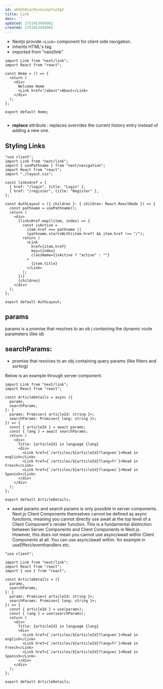 ```yaml
---
id: o6kk58cac0vvnxzxpfuo3gt
title: Link
desc: ''
updated: 1751453456962
created: 1751453456962
---
```

- Nextjs provide `<Link>` component for client side navigation.
- inherits HTML's <a> tag.
- imported from "next/link"

```tsx
import Link from "next/link";
import React from "react";

const Home = () => {
  return (
    <div>
      Welcome Home
      <Link href="/about">About</Link>
    </div>
  );
};

export default Home;


```

- **replace** attribute : replaces overrides the current history entry instead of adding a new one. <Link href="" replace>

## Styling Links

```tsx
"use client";
import Link from "next/link";
import { usePathname } from "next/navigation";
import React from "react";
import "./layout.css";

const linksHref = [
  { href: "/login", title: "Login" },
  { href: "/register", title: "Register" },
];

const AuthLayout = ({ children }: { children: React.ReactNode }) => {
  const pathname = usePathname();
  return (
    <div>
      {linksHref.map((item, index) => {
        const isActive =
          item.href === pathname ||
          (pathname.startsWith(item.href) && item.href !== "/");
        return (
          <Link
            href={item.href}
            key={index}
            className={isActive ? "active" : ""}
          >
            {item.title}
          </Link>
        );
      })}
      {children}
    </div>
  );
};

export default AuthLayout;

```

## params

params is a promise that resolves to an ob j containing the dynamic route parameters (like id)

## searchParams:
- promise that resolves to an obj containing query params (like filters and sorting)

Below is an example through server component.


```tsx
import Link from "next/link";
import React from "react";

const ArticleDetails = async ({
  params,
  searchParams,
}: {
  params: Promise<{ articleId: string }>;
  searchParams: Promise<{ lang: string }>;
}) => {
  const { articleId } = await params;
  const { lang } = await searchParams;
  return (
    <div>
      Title: {articleId} in language {lang}
      <div>
        <Link href={`/articles/${articleId}?lang=en`}>Read in english</Link>
        <Link href={`/articles/${articleId}?lang=fr`}>Read in French</Link>
        <Link href={`/articles/${articleId}?lang=es`}>Read in Spanish</Link>
      </div>
    </div>
  );
};

export default ArticleDetails;

```

- await params and search params is only possible in server components. Next.js Client Components themselves cannot be defined as async functions, meaning you cannot directly use await at the top level of a Client Component's render function. This is a fundamental distinction between Server Components and Client Components in Next.js.
However, this does not mean you cannot use async/await within Client Components at all. You can use async/await within. for example in useEffect/eventhandlers etc.

```tsx
"use client";

import Link from "next/link";
import React from "react";
import { use } from "react";

const ArticleDetails = ({
  params,
  searchParams,
}: {
  params: Promise<{ articleId: string }>;
  searchParams: Promise<{ lang: string }>;
}) => {
  const { articleId } = use(params);
  const { lang } = use(searchParams);
  return (
    <div>
      Title: {articleId} in language {lang}
      <div>
        <Link href={`/articles/${articleId}?lang=en`}>Read in english</Link>
        <Link href={`/articles/${articleId}?lang=fr`}>Read in French</Link>
        <Link href={`/articles/${articleId}?lang=es`}>Read in Spanish</Link>
      </div>
    </div>
  );
};

export default ArticleDetails;
```